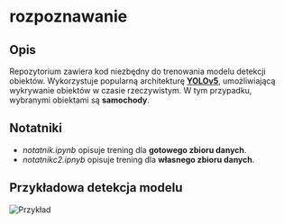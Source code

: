 # rozpoznawanie

## Opis
Repozytorium zawiera kod niezbędny do trenowania modelu detekcji obiektów. Wykorzystuje popularną architekturę [**YOLOv5**](https://github.com/ultralytics/yolov5), umożliwiającą wykrywanie obiektów w czasie rzeczywistym. W tym przypadku, wybranymi obiektami są **samochody**.

## Notatniki
- *notatnik.ipynb* opisuje trening dla **gotowego zbioru danych**.
- *notatnikc2.ipnyb* opisuje trening dla **własnego zbioru danych**.  

## Przykładowa detekcja modelu

![Przykład](examples/image.png)